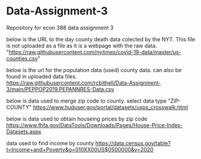# Data-Assignment-3
Repository for econ 388 data assignment 3

below is the URL to the day county death data colected by the NYT. This file is not uploaded as a file as it is a webpage with the raw data.
"https://raw.githubusercontent.com/nytimes/covid-19-data/master/us-counties.csv"

below is the url for the population data (used) county data. can also be found in uploaded data files.
https://raw.githubusercontent.com/rcbithell/Data-Assignment-3/main/PEPPOP2019.PEPANNRES-Data.csv

below is data used to merge zip code to county. select data type "ZIP-COUNTY" 
https://www.huduser.gov/portal/datasets/usps_crosswalk.html

below is data used to obtain houseing prices by zip code
https://www.fhfa.gov/DataTools/Downloads/Pages/House-Price-Index-Datasets.aspx

data used to find income by county
https://data.census.gov/table?t=Income+and+Poverty&g=010XX00US$0500000&y=2020



